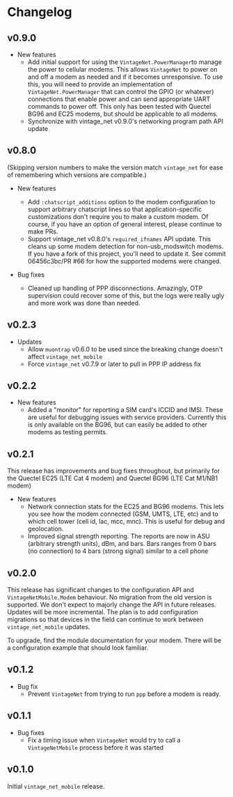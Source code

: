 # Changelog

## v0.9.0

* New features
  * Add initial support for using the `VintageNet.PowerManager`to manage the
    power to cellular modems. This allows `VintageNet` to power on and off a
    modem as needed and if it becomes unresponsive. To use this, you will need
    to provide an implementation of `VintageNet.PowerManager` that can control
    the GPIO (or whatever) connections that enable power and can send
    appropriate UART commands to power off. This only has been tested with
    Quectel BG96 and EC25 modems, but should be applicable to all modems.
  * Synchronize with vintage_net v0.9.0's networking program path API update

## v0.8.0

(Skipping version numbers to make the version match `vintage_net` for ease of
remembering which versions are compatible.)

* New features
  * Add `:chatscript_additions` option to the modem configuration to support
    arbitrary chatscript lines so that application-specific customizations don't
    require you to make a custom modem. Of course, if you have an option of
    general interest, please continue to make PRs.
  * Support vintage_net v0.8.0's `required_ifnames` API update. This cleans up
    some modem detection for non-usb_modswitch modems. If you have a fork of
    this project, you'll need to update it. See commit 06456c3bc/PR #66 for how
    the supported modems were changed.

* Bug fixes
  * Cleaned up handling of PPP disconnections. Amazingly, OTP supervision could
    recover some of this, but the logs were really ugly and more work was done
    than needed.

## v0.2.3

* Updates
  * Allow `muontrap` v0.6.0 to be used since the breaking change doesn't affect
    `vintage_net_mobile`
  * Force `vintage_net` v0.7.9 or later to pull in PPP IP address fix

## v0.2.2

* New features
  * Added a "monitor" for reporting a SIM card's ICCID and IMSI. These are
    useful for debugging issues with service providers. Currently this is
    only available on the BG96, but can easily be added to other modems as
    testing permits.

## v0.2.1

This release has improvements and bug fixes throughout, but primarily for the
Quectel EC25 (LTE Cat 4 modem) and Quectel BG96 (LTE Cat M1/NB1 modem)

* New features
  * Network connection stats for the EC25 and BG96 modems. This lets you see how
    the modem connected (GSM, UMTS, LTE, etc) and to which cell tower (cell id,
    lac, mcc, mnc). This is useful for debug and geolocation.
  * Improved signal strength reporting. The reports are now in ASU (arbitrary
    strength units), dBm, and bars. Bars ranges from 0 bars (no connection) to 4
    bars (strong signal) similar to a cell phone

## v0.2.0

This release has significant changes to the configuration API and
`VintageNetMobile.Modem` behaviour. No migration from the old version is
supported. We don't expect to majorly change the API in future releases. Updates
will be more incremental. The plan is to add configuration migrations so that
devices in the field can continue to work between `vintage_net_mobile` updates.

To upgrade, find the module documentation for your modem. There will be a
configuration example that should look familiar.

## v0.1.2

* Bug fix
  * Prevent `VintageNet` from trying to run `ppp` before a modem is ready.

## v0.1.1

* Bug fixes
  * Fix a timing issue when `VintageNet` would try to call a `VintageNetMobile`
    process before it was started

## v0.1.0

Initial `vintage_net_mobile` release.

